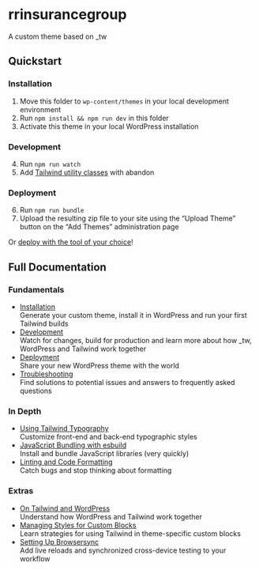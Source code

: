 rrinsurancegroup
================

A custom theme based on \_tw

## Quickstart

### Installation

1. Move this folder to `wp-content/themes` in your local development environment
2. Run `npm install && npm run dev` in this folder
3. Activate this theme in your local WordPress installation

### Development

4. Run `npm run watch`
5. Add [Tailwind utility classes](https://tailwindcss.com/docs/utility-first) with abandon

### Deployment

6. Run `npm run bundle`
7. Upload the resulting zip file to your site using the “Upload Theme” button on the “Add Themes” administration page

Or [deploy with the tool of your choice](https://underscoretw.com/docs/deployment/#h-other-deployment-options)!

## Full Documentation

### Fundamentals

* [Installation](https://underscoretw.com/docs/installation/)  
  Generate your custom theme, install it in WordPress and run your first Tailwind builds
* [Development](https://underscoretw.com/docs/development/)  
  Watch for changes, build for production and learn more about how _tw, WordPress and Tailwind work together
* [Deployment](https://underscoretw.com/docs/deployment/)  
  Share your new WordPress theme with the world
* [Troubleshooting](https://underscoretw.com/docs/troubleshooting/)  
  Find solutions to potential issues and answers to frequently asked questions

### In Depth

* [Using Tailwind Typography](https://underscoretw.com/docs/tailwind-typography/)  
  Customize front-end and back-end typographic styles
* [JavaScript Bundling with esbuild](https://underscoretw.com/docs/esbuild/)  
  Install and bundle JavaScript libraries (very quickly)
* [Linting and Code Formatting](https://underscoretw.com/docs/linting-code-formatting/)  
  Catch bugs and stop thinking about formatting

### Extras

* [On Tailwind and WordPress](https://underscoretw.com/docs/wordpress-tailwind/)  
  Understand how WordPress and Tailwind work together
* [Managing Styles for Custom Blocks](https://underscoretw.com/docs/custom-blocks/)  
  Learn strategies for using Tailwind in theme-specific custom blocks
* [Setting Up Browsersync](https://underscoretw.com/docs/browsersync/)  
  Add live reloads and synchronized cross-device testing to your workflow
